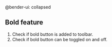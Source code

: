 @bender-ui: collapsed
## Bold feature
1. Check if bold button is added to toolbar.
1. Check if bold button can be toggled on and off.
